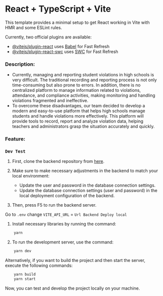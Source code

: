 # React + TypeScript + Vite

This template provides a minimal setup to get React working in Vite with HMR and some ESLint rules.

Currently, two official plugins are available:

-   [@vitejs/plugin-react](https://github.com/vitejs/vite-plugin-react/blob/main/packages/plugin-react/README.md) uses [Babel](https://babeljs.io/) for Fast Refresh
-   [@vitejs/plugin-react-swc](https://github.com/vitejs/vite-plugin-react-swc) uses [SWC](https://swc.rs/) for Fast Refresh

### Description:

-   Currently, managing and reporting student violations in high schools is very difficult. The traditional recording and reporting process is not only time-consuming but also prone to errors. In addition, there is no centralized platform to manage information related to violations, attendance, and compliance activities, making monitoring and handling violations fragmented and ineffective.
-   To overcome these disadvantages, our team decided to develop a modern and easy-to-use platform that helps high schools manage students and handle violations more effectively. This platform will provide tools to record, report and analyze violation data, helping teachers and administrators grasp the situation accurately and quickly.

### Feature:

### `Dev Test`

1. First, clone the backend repository from [here](https://github.com/ThanhTruong3108/Student-Supervisor-Application).

2. Make sure to make necessary adjustments in the backend to match your local environment:

    - Update the user and password in the database connection settings.
    - Update the database connection settings (user and password) in the local deployment configuration of the backend.

3. Then, press F5 to run the backend server.

Go to `.env` change `VITE_API_URL` = `Url Backend Deploy local`

1. Install necessary libraries by running the command:

```sh
    yarn
```

2. To run the development server, use the command:

```sh
    yarn dev
```

Alternatively, if you want to build the project and then start the server, execute the following commands:

```sh
    yarn build
    yarn start
```

Now, you can test and develop the project locally on your machine.
